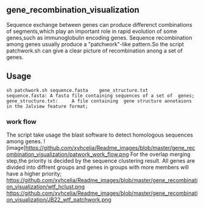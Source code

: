 ## gene_recombination_visualization
Sequence exchange between genes can produce differenct combinations of segments,which play an important role in rapid evolution of some genes,such as immunoglobulin encoding genes. Sequence recombination among genes usually produce  a "patchwork"-like pattern.So the script patchwork.sh can give a clear picture of recombination anong a set of genes.
## Usage
```
sh patchwork.sh sequence.fasta    gene_structure.txt
sequence.fasta: A fasta file containing sequences of a set of  genes;
gene_structure.txt:     A file containing  gene structure annotaions in the Jalview feature format;
```
### work flow
The script take usage the blast software to detect homologous sequences among genes.
![image]https://github.com/xyhcelia/Readme_images/blob/master/gene_recombination_visualization/patwork_work_flow.png
For the overlap merging step,the priority is decided by the sequence clustering result. All genes are divided into diffrent groups and genes in groups with more members will have a higher priority;
https://github.com/xyhcelia/Readme_images/blob/master/gene_recombination_visualization/wtf_hclust.png
https://github.com/xyhcelia/Readme_images/blob/master/gene_recombination_visualization/JB22_wtf_patchwork.png
